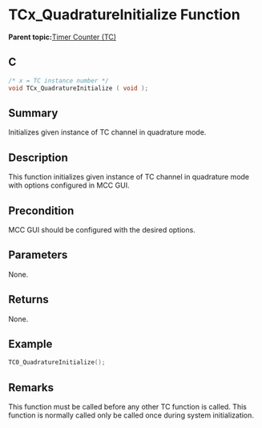 # TCx\_QuadratureInitialize Function

**Parent topic:**[Timer Counter \(TC\)](GUID-B7C79854-BBCD-49B3-9EA3-C379E6A5FCE0.md)

## C

```c
/* x = TC instance number */
void TCx_QuadratureInitialize ( void );
```

## Summary

Initializes given instance of TC channel in quadrature mode.

## Description

This function initializes given instance of TC channel in quadrature mode with options configured in MCC GUI.

## Precondition

MCC GUI should be configured with the desired options.

## Parameters

None.

## Returns

None.

## Example

```c
TC0_QuadratureInitialize();
```

## Remarks

This function must be called before any other TC function is called. This function is normally called only be called once during system initialization.

